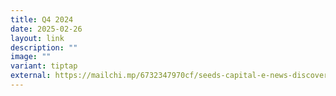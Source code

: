 ```yaml
---
title: Q4 2024
date: 2025-02-26
layout: link
description: ""
image: ""
variant: tiptap
external: https://mailchi.mp/6732347970cf/seeds-capital-e-news-discover-the-latest-highlights-in-the-deep-tech-space-10334257
---
```

